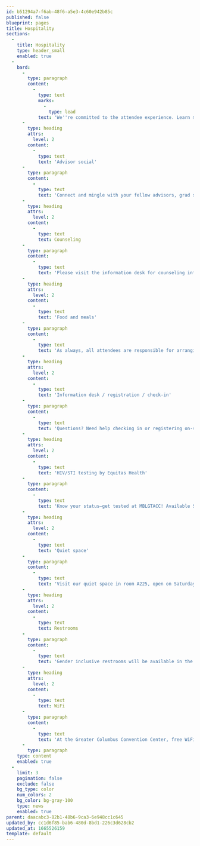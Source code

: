 ```yaml
---
id: b51294a7-f6ab-48f6-a5e3-4c60e942b85c
published: false
blueprint: pages
title: Hospitality
sections:
  -
    title: Hospitality
    type: header_small
    enabled: true
  -
    bard:
      -
        type: paragraph
        content:
          -
            type: text
            marks:
              -
                type: lead
            text: 'We''re committed to the attendee experience. Learn more below, and visit us at the information desk'
      -
        type: heading
        attrs:
          level: 2
        content:
          -
            type: text
            text: 'Advisor social'
      -
        type: paragraph
        content:
          -
            type: text
            text: 'Connect and mingle with your fellow advisors, grad students, and higher ed folks! Join us Friday, October 21 from 8:00 - 10:00 p.m. at the Hilton Columbus Downtown, attached to the GCCC. Beverages and light refreshments available. Please no undergraduate students.'
      -
        type: heading
        attrs:
          level: 2
        content:
          -
            type: text
            text: Counseling
      -
        type: paragraph
        content:
          -
            type: text
            text: 'Please visit the information desk for counseling information.'
      -
        type: heading
        attrs:
          level: 2
        content:
          -
            type: text
            text: 'Food and meals'
      -
        type: paragraph
        content:
          -
            type: text
            text: 'As always, all attendees are responsible for arranging and paying for their own food and meals during conference weekend, except where otherwise specifically noted.'
      -
        type: heading
        attrs:
          level: 2
        content:
          -
            type: text
            text: 'Information desk / registration / check-in'
      -
        type: paragraph
        content:
          -
            type: text
            text: 'Questions? Need help checking in or registering on-site? Something else we can do? Stop by our information desk Friday from 2:00 - 10:00 p.m. (Union Station Ballroom A), Saturday from 8:00 a.m. - 10:00 p.m. (Union Station Ballroom A), and Sunday from 8:00 a.m. - 12:30 p.m.'
      -
        type: heading
        attrs:
          level: 2
        content:
          -
            type: text
            text: 'HIV/STI testing by Equitas Health'
      -
        type: paragraph
        content:
          -
            type: text
            text: 'Know your status—get tested at MBLGTACC! Available Saturday, October 21 from 10:00 a.m. - 7:00 p.m. in room A224.'
      -
        type: heading
        attrs:
          level: 2
        content:
          -
            type: text
            text: 'Quiet space'
      -
        type: paragraph
        content:
          -
            type: text
            text: 'Visit our quiet space in room A225, open on Saturday from 8:00 a.m. - 11:00 p.m. and on Sunday from 8:00 a.m. - 12:00 p.m. Ear plugs will be available in the quiet space during those hours, and at the conference info desk while supplies last. '
      -
        type: heading
        attrs:
          level: 2
        content:
          -
            type: text
            text: Restrooms
      -
        type: paragraph
        content:
          -
            type: text
            text: 'Gender inclusive restrooms will be available in the conference space.'
      -
        type: heading
        attrs:
          level: 2
        content:
          -
            type: text
            text: WiFi
      -
        type: paragraph
        content:
          -
            type: text
            text: 'At the Greater Columbus Convention Center, free WiFi for light use like reading emails and web browsing is available in all public spaces including all meeting rooms.'
      -
        type: paragraph
    type: content
    enabled: true
  -
    limit: 3
    pagination: false
    exclude: false
    bg_type: color
    num_colors: 2
    bg_color: bg-gray-100
    type: news
    enabled: true
parent: daacabc3-82b1-48b6-9ca3-6e948cc1c645
updated_by: cc1d6f85-bab6-480d-8bd1-226c3d628cb2
updated_at: 1665526159
template: default
---
```

